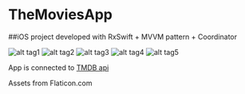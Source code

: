 # TheMoviesApp
##iOS project developed with RxSwift + MVVM pattern + Coordinator

![alt tag1](Images/image1.png)
![alt tag2](Images/image2.png)
![alt tag3](Images/image3.png)
![alt tag4](Images/image4.png)
![alt tag5](Images/image5.png)

App is connected to [TMDB api](https://developers.themoviedb.org/3)

Assets from Flaticon.com



